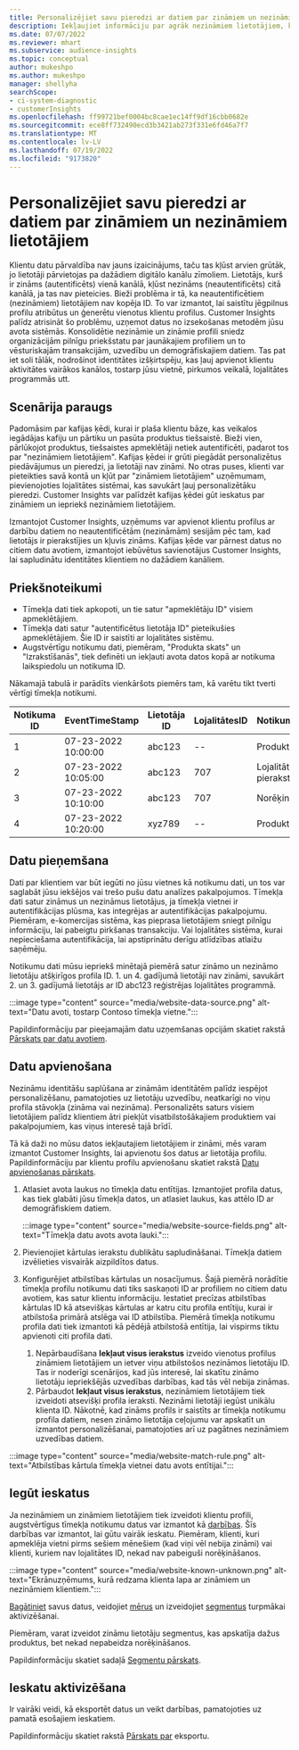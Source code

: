 ```yaml
---
title: Personalizējiet savu pieredzi ar datiem par zināmiem un nezināmiem lietotājiem
description: Iekļaujiet informāciju par agrāk nezināmiem lietotājiem, kad zināt viņu identitāti.
ms.date: 07/07/2022
ms.reviewer: mhart
ms.subservice: audience-insights
ms.topic: conceptual
author: mukeshpo
ms.author: mukeshpo
manager: shellyha
searchScope:
- ci-system-diagnostic
- customerInsights
ms.openlocfilehash: ff99721bef0004bc8cae1ec14ff9df16cbb0682e
ms.sourcegitcommit: ece8ff732490ecd3b3421ab273f331e6fd46a7f7
ms.translationtype: MT
ms.contentlocale: lv-LV
ms.lasthandoff: 07/19/2022
ms.locfileid: "9173820"
---
```

# <a name="personalize-your-experiences-with-data-about-known-and-unknown-users"></a>Personalizējiet savu pieredzi ar datiem par zināmiem un nezināmiem lietotājiem

Klientu datu pārvaldība nav jauns izaicinājums, taču tas kļūst arvien grūtāk, jo lietotāji pārvietojas pa dažādiem digitālo kanālu zīmoliem. Lietotājs, kurš ir zināms (autentificēts) vienā kanālā, kļūst nezināms (neautentificēts) citā kanālā, ja tas nav pieteicies. Bieži problēma ir tā, ka neautentificētiem (nezināmiem) lietotājiem nav kopēja ID. To var izmantot, lai saistītu jēgpilnus profilu atribūtus un ģenerētu vienotus klientu profilus. Customer Insights palīdz atrisināt šo problēmu, uzņemot datus no izsekošanas metodēm jūsu avota sistēmās. Konsolidētie nezināmie un zināmie profili sniedz organizācijām pilnīgu priekšstatu par jaunākajiem profiliem un to vēsturiskajām transakcijām, uzvedību un demogrāfiskajiem datiem. Tas pat iet soli tālāk, nodrošinot identitātes izšķirtspēju, kas ļauj apvienot klientu aktivitātes vairākos kanālos, tostarp jūsu vietnē, pirkumos veikalā, lojalitātes programmās utt.

## <a name="sample-scenario"></a>Scenārija paraugs

Padomāsim par kafijas ķēdi, kurai ir plaša klientu bāze, kas veikalos iegādājas kafiju un pārtiku un pasūta produktus tiešsaistē. Bieži vien, pārlūkojot produktus, tiešsaistes apmeklētāji netiek autentificēti, padarot tos par "nezināmiem lietotājiem". Kafijas ķēdei ir grūti piegādāt personalizētus piedāvājumus un pieredzi, ja lietotāji nav zināmi. No otras puses, klienti var pieteikties savā kontā un kļūt par "zināmiem lietotājiem" uzņēmumam, pievienojoties lojalitātes sistēmai, kas savukārt ļauj personalizētāku pieredzi. Customer Insights var palīdzēt kafijas ķēdei gūt ieskatus par zināmiem un iepriekš nezināmiem lietotājiem.

Izmantojot Customer Insights, uzņēmums var apvienot klientu profilus ar darbību datiem no neautentificētām (nezināmām) sesijām pēc tam, kad lietotājs ir pierakstījies un kļuvis zināms. Kafijas ķēde var pārnest datus no citiem datu avotiem, izmantojot iebūvētus savienotājus Customer Insights, lai sapludinātu identitātes klientiem no dažādiem kanāliem.

## <a name="prerequisites"></a>Priekšnoteikumi

- Tīmekļa dati tiek apkopoti, un tie satur "apmeklētāju ID" visiem apmeklētājiem.
- Tīmekļa dati satur "autentificētus lietotāja ID" pieteikušies apmeklētājiem. Šie ID ir saistīti ar lojalitātes sistēmu.
- Augstvērtīgu notikumu dati, piemēram, "Produkta skats" un "Izrakstīšanās", tiek definēti un iekļauti avota datos kopā ar notikuma laikspiedolu un notikuma ID.

Nākamajā tabulā ir parādīts vienkāršots piemērs tam, kā varētu tikt tverti vērtīgi tīmekļa notikumi.

|Notikuma ID|EventTimeStamp|Lietotāja ID|LojalitātesID|Notikuma_nosaukums|
|--|--|--|--|--|
|1|07-23-2022 10:00:00|abc123|--|Produkta skats|
|2|07-23-2022 10:05:00|abc123|707|Lojalitātes pierakstīšanās|
|3|07-23-2022 10:10:00|abc123|707|Norēķināšanās|
|4|07-23-2022 10:20:00|xyz789|--|Produkta skats|

## <a name="data-ingestion"></a>Datu pieņemšana

Dati par klientiem var būt iegūti no jūsu vietnes kā notikumu dati, un tos var saglabāt jūsu iekšējos vai trešo pušu datu analīzes pakalpojumos. Tīmekļa dati satur zināmus un nezināmus lietotājus, ja tīmekļa vietnei ir autentifikācijas plūsma, kas integrējas ar autentifikācijas pakalpojumu. Piemēram, e-komercijas sistēma, kas pieprasa lietotājiem sniegt pilnīgu informāciju, lai pabeigtu pirkšanas transakciju. Vai lojalitātes sistēma, kurai nepieciešama autentifikācija, lai apstiprinātu derīgu atlīdzības atlaižu saņēmēju.

Notikumu dati mūsu iepriekš minētajā piemērā satur zināmo un nezināmo lietotāju atšķirīgos profila ID. 1. un 4. gadījumā lietotāji nav zināmi, savukārt 2. un 3. gadījumā lietotājs ar ID abc123 reģistrējas lojalitātes programmā.

:::image type="content" source="media/website-data-source.png" alt-text="Datu avoti, tostarp Contoso tīmekļa vietne.":::

Papildinformāciju par pieejamajām datu uzņemšanas opcijām skatiet rakstā [Pārskats par datu avotiem](data-sources.md).

## <a name="data-unification"></a>Datu apvienošana

Nezināmu identitāšu saplūšana ar zināmām identitātēm palīdz iespējot personalizēšanu, pamatojoties uz lietotāju uzvedību, neatkarīgi no viņu profila stāvokļa (zināma vai nezināma). Personalizēts saturs visiem lietotājiem palīdz klientiem ātri piekļūt visatbilstošākajiem produktiem vai pakalpojumiem, kas viņus interesē tajā brīdī.

Tā kā daži no mūsu datos iekļautajiem lietotājiem ir zināmi, mēs varam izmantot Customer Insights, lai apvienotu šos datus ar lietotāja profilu. Papildinformāciju par klientu profilu apvienošanu skatiet rakstā [Datu apvienošanas pārskats](data-unification.md).

1. Atlasiet avota laukus no tīmekļa datu entītijas. Izmantojiet profila datus, kas tiek glabāti jūsu tīmekļa datos, un atlasiet laukus, kas attēlo ID ar demogrāfiskiem datiem.

   :::image type="content" source="media/website-source-fields.png" alt-text="Tīmekļa datu avots avota lauki.":::

1. Pievienojiet kārtulas ierakstu dublikātu sapludināšanai. Tīmekļa datiem izvēlieties visvairāk aizpildītos datus.

1. Konfigurējiet atbilstības kārtulas un nosacījumus. Šajā piemērā norādītie tīmekļa profilu notikumu dati tiks saskaņoti ID ar profiliem no citiem datu avotiem, kas satur klientu informāciju. Iestatiet precīzas atbilstības kārtulas ID kā atsevišķas kārtulas ar katru citu profila entītiju, kurai ir atbilstoša primārā atslēga vai ID atbilstība. Piemērā tīmekļa notikumu profila dati tiek izmantoti kā pēdējā atbilstošā entītija, lai vispirms tiktu apvienoti citi profila dati.
   1. Nepārbaudīšana **Iekļaut visus ierakstus** izveido vienotus profilus zināmiem lietotājiem un ietver viņu atbilstošos nezināmos lietotāju ID. Tas ir noderīgi scenārijos, kad jūs interesē, lai skatītu zināmo lietotāju iepriekšējās uzvedības darbības, kad tās vēl nebija zināmas.
   1. Pārbaudot **Iekļaut visus ierakstus**, nezināmiem lietotājiem tiek izveidoti atsevišķi profila ieraksti. Nezināmi lietotāji iegūst unikālu klienta ID. Nākotnē, kad zināms profils ir saistīts ar tīmekļa notikumu profila datiem, nesen zināmo lietotāja ceļojumu var apskatīt un izmantot personalizēšanai, pamatojoties arī uz pagātnes nezināmiem uzvedības datiem.

:::image type="content" source="media/website-match-rule.png" alt-text="Atbilstības kārtula tīmekļa vietnei datu avots entītijai.":::

## <a name="get-insights"></a>Iegūt ieskatus

Ja nezināmiem un zināmiem lietotājiem tiek izveidoti klientu profili, augstvērtīgus tīmekļa notikumu datus var izmantot kā [darbības](activities.md). Šīs darbības var izmantot, lai gūtu vairāk ieskatu. Piemēram, klienti, kuri apmeklēja vietni pirms sešiem mēnešiem (kad viņi vēl nebija zināmi) vai klienti, kuriem nav lojalitātes ID, nekad nav pabeiguši norēķināšanos.

:::image type="content" source="media/website-known-unknown.png" alt-text="Ekrānuzņēmums, kurā redzama klienta lapa ar zināmiem un nezināmiem klientiem.":::

[Bagātiniet](enrichment-hub.md) savus datus, veidojiet [mērus](measures.md) un izveidojiet [segmentus](segments.md) turpmākai aktivizēšanai.

Piemēram, varat izveidot zināmu lietotāju segmentus, kas apskatīja dažus produktus, bet nekad nepabeidza norēķināšanos.

Papildinformāciju skatiet sadaļā [Segmentu pārskats](segments.md).

## <a name="activate-insights"></a>Ieskatu aktivizēšana

Ir vairāki veidi, kā eksportēt datus un veikt darbības, pamatojoties uz pamatā esošajiem ieskatiem.

Papildinformāciju skatiet rakstā [Pārskats par](export-destinations.md) eksportu.
